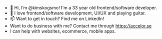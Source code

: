 - 👋 Hi, I’m @kimskogsmo! I'm a 33 year old frontend/software developer.
- 👀 I love frontend/software development, UI/UX and playing guitar.
- 📫 Want to get in touch? Find me on LinkedIn!
- Want to do business with me? Contact me through https://accelor.se
- I can help with websites, ecommerce, mobile apps.
<!---
kimskogsmo/kimskogsmo is a ✨ special ✨ repository because its `README.md` (this file) appears on your GitHub profile.
You can click the Preview link to take a look at your changes.
--->
